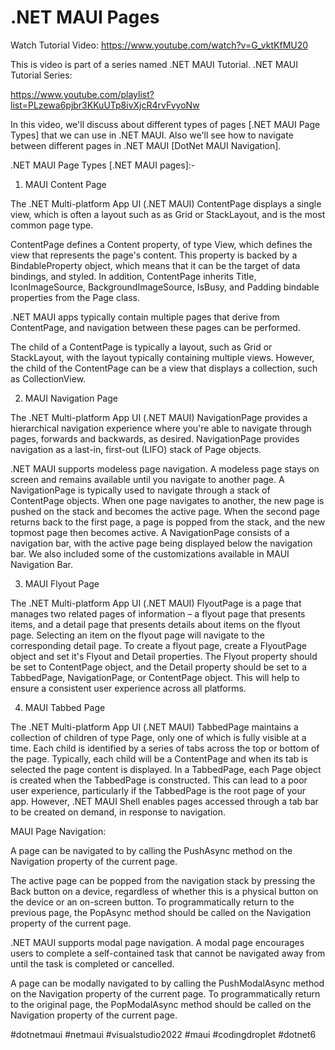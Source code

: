 # .NET MAUI Pages

Watch Tutorial Video: https://www.youtube.com/watch?v=G_vktKfMU20

This is video is part of a series named .NET MAUI Tutorial.
.NET MAUI Tutorial Series:

https://www.youtube.com/playlist?list=PLzewa6pjbr3KKuUTp8ivXjcR4rvFvyoNw

In this video, we'll discuss about different types of pages [.NET MAUI Page Types] that we can use in .NET MAUI.
Also we'll see how to navigate between different pages in .NET MAUI [DotNet MAUI Navigation].

.NET MAUI Page Types [.NET MAUI pages]:-
1. MAUI Content Page

The .NET Multi-platform App UI (.NET MAUI) ContentPage displays a single view, which is often a layout such as as Grid or StackLayout, and is the most common page type.

ContentPage defines a Content property, of type View, which defines the view that represents the page's content. This property is backed by a BindableProperty object, which means that it can be the target of data bindings, and styled. In addition, ContentPage inherits Title, IconImageSource, BackgroundImageSource, IsBusy, and Padding bindable properties from the Page class.

.NET MAUI apps typically contain multiple pages that derive from ContentPage, and navigation between these pages can be performed.

The child of a ContentPage is typically a layout, such as Grid or StackLayout, with the layout typically containing multiple views. However, the child of the ContentPage can be a view that displays a collection, such as CollectionView.

2. MAUI Navigation Page

The .NET Multi-platform App UI (.NET MAUI) NavigationPage provides a hierarchical navigation experience where you're able to navigate through pages, forwards and backwards, as desired. NavigationPage provides navigation as a last-in, first-out (LIFO) stack of Page objects.

.NET MAUI supports modeless page navigation. A modeless page stays on screen and remains available until you navigate to another page.
A NavigationPage is typically used to navigate through a stack of ContentPage objects. When one page navigates to another, the new page is pushed on the stack and becomes the active page.
When the second page returns back to the first page, a page is popped from the stack, and the new topmost page then becomes active.
A NavigationPage consists of a navigation bar, with the active page being displayed below the navigation bar.
We also included some of the customizations available in MAUI Navigation Bar.

3. MAUI Flyout Page

The .NET Multi-platform App UI (.NET MAUI) FlyoutPage is a page that manages two related pages of information – a flyout page that presents items, and a detail page that presents details about items on the flyout page. Selecting an item on the flyout page will navigate to the corresponding detail page.
To create a flyout page, create a FlyoutPage object and set it's Flyout and Detail properties. The Flyout property should be set to ContentPage object, and the Detail property should be set to a TabbedPage, NavigationPage, or ContentPage object. This will help to ensure a consistent user experience across all platforms.

4. MAUI Tabbed Page

The .NET Multi-platform App UI (.NET MAUI) TabbedPage maintains a collection of children of type Page, only one of which is fully visible at a time. Each child is identified by a series of tabs across the top or bottom of the page. Typically, each child will be a ContentPage and when its tab is selected the page content is displayed.
In a TabbedPage, each Page object is created when the TabbedPage is constructed. This can lead to a poor user experience, particularly if the TabbedPage is the root page of your app. However, .NET MAUI Shell enables pages accessed through a tab bar to be created on demand, in response to navigation.

MAUI Page Navigation:

A page can be navigated to by calling the PushAsync method on the Navigation property of the current page.

The active page can be popped from the navigation stack by pressing the Back button on a device, regardless of whether this is a physical button on the device or an on-screen button. To programmatically return to the previous page, the PopAsync method should be called on the Navigation property of the current page.

.NET MAUI supports modal page navigation. A modal page encourages users to complete a self-contained task that cannot be navigated away from until the task is completed or cancelled.

A page can be modally navigated to by calling the PushModalAsync method on the Navigation property of the current page. To programmatically return to the original page, the PopModalAsync method should be called on the Navigation property of the current page.

#dotnetmaui #netmaui #visualstudio2022 #maui #codingdroplet #dotnet6
